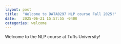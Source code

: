 ```yaml
---
layout: post
title:  "Welcome to DATA0297 NLP course Fall 2025!"
date:   2025-06-21 15:57:55 -0400
categories: welcome
---
```

Welcome to the NLP course at Tufts University!